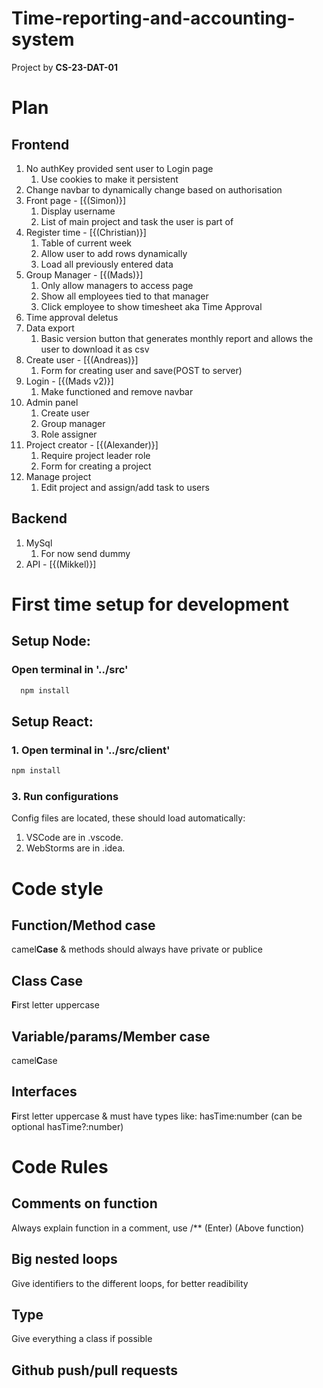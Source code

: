 # Time-reporting-and-accounting-system
Project by **CS-23-DAT-01**

# Plan
## Frontend
1. No authKey provided sent user to Login page
   1. Use cookies to make it persistent
2. Change navbar to dynamically change based on authorisation
3. Front page - \[{(Simon)}\]
   1. Display username
   2. List of main project and task the user is part of
4. Register time - \[{(Christian)}\]
   1. Table of current week
   2. Allow user to add rows dynamically
   3. Load all previously entered data
5. Group Manager - \[{(Mads)}\]
   1. Only allow managers to access page
   2. Show all employees tied to that manager
   3. Click employee to show timesheet aka Time Approval
6. Time approval deletus
7. Data export
   1. Basic version button that generates monthly report and allows the user to download it as csv
8. Create user - \[{(Andreas)}\]
   1. Form for creating user and save(POST to server)
9. Login - \[{(Mads v2)}\]
   1. Make functioned and remove navbar
10. Admin panel
    1. Create user
    2. Group manager
    3. Role assigner
11. Project creator - \[{(Alexander)}\]
    1. Require project leader role
    2. Form for creating a project
12. Manage project
    1. Edit project and assign/add task to users

## Backend
1. MySql
   1. For now send dummy
2. API  - \[{(Mikkel)}\]

# First time setup for development
## Setup Node:
### Open terminal in '../src'
```bash
  npm install
```
## Setup React:
### 1. Open terminal in '../src/client' 
```bash
npm install
```

### 3. Run configurations
Config files are located, these should load automatically:
1. VSCode are in .vscode.
2. WebStorms are in .idea.

# Code style
## Function/Method case
camel**Case** & methods should always have private or publice
## Class Case
**F**irst letter uppercase
## Variable/params/Member case
camel**C**ase
## Interfaces
**F**irst letter uppercase & must have types like: hasTime:number (can be optional hasTime?:number)

# Code Rules
## Comments on function
Always explain function in a comment, use /** (Enter) (Above function)
## Big nested loops
Give identifiers to the different loops, for better readibility
## Type
Give everything a class if possible
## Github push/pull requests
